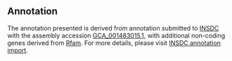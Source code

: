 

Annotation
----------

The annotation presented is derived from annotation submitted to
[INSDC](http://www.insdc.org) with the assembly accession
[GCA\_001483015.1](http://www.ebi.ac.uk/ena/data/view/GCA_001483015.1),
with additional non-coding genes derived from
[Rfam](http://rfam.xfam.org/). For more details, please visit [INSDC
annotation
import](http://ensemblgenomes.org/info/data/insdc_annotation).
